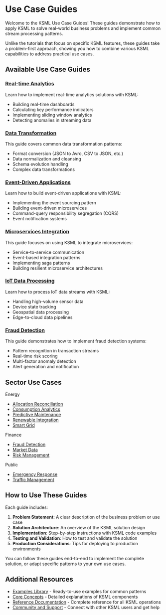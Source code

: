 # Use Case Guides

Welcome to the KSML Use Case Guides! These guides demonstrate how to apply KSML to solve real-world business problems and implement common stream processing patterns.

Unlike the tutorials that focus on specific KSML features, these guides take a problem-first approach, showing you how to combine various KSML capabilities to address practical use cases.

## Available Use Case Guides

### [Real-time Analytics](real-time-analytics.md)

Learn how to implement real-time analytics solutions with KSML:

- Building real-time dashboards
- Calculating key performance indicators
- Implementing sliding window analytics
- Detecting anomalies in streaming data

### [Data Transformation](data-transformation.md)

This guide covers common data transformation patterns:

- Format conversion (JSON to Avro, CSV to JSON, etc.)
- Data normalization and cleansing
- Schema evolution handling
- Complex data transformations

### [Event-Driven Applications](event-driven-applications.md)

Learn how to build event-driven applications with KSML:

- Implementing the event sourcing pattern
- Building event-driven microservices
- Command-query responsibility segregation (CQRS)
- Event notification systems

### [Microservices Integration](microservices-integration.md)

This guide focuses on using KSML to integrate microservices:

- Service-to-service communication
- Event-based integration patterns
- Implementing saga patterns
- Building resilient microservice architectures

### [IoT Data Processing](iot-data-processing.md)

Learn how to process IoT data streams with KSML:

- Handling high-volume sensor data
- Device state tracking
- Geospatial data processing
- Edge-to-cloud data pipelines

### [Fraud Detection](fraud-detection.md)

This guide demonstrates how to implement fraud detection systems:

- Pattern recognition in transaction streams
- Real-time risk scoring
- Multi-factor anomaly detection
- Alert generation and notification

## Sector Use Cases

Energy

- [Allocation Reconciliation](../../workspace/use-cases/energy-allocation-reconciliation.md)
- [Consumption Analytics](../../workspace/use-cases/energy-consumption-analytics.md)
- [Predictive Maintenance](../../workspace/use-cases/energy-predictive-maintenance.md)
- [Renewable Integration](../../workspace/use-cases/energy-renewable-integration.md)
- [Smart Grid](../../workspace/use-cases/energy-smart-grid.md)

Finance

- [Fraud Detection](../../workspace/use-cases/finance-fraud-detection.md)
- [Market Data](../../workspace/use-cases/finance-market-data.md)
- [Risk Management](../../workspace/use-cases/finance-risk-management.md)

Public

- [Emergency Response](../../workspace/use-cases/public-emergency-response.md)
- [Traffic Management](../../workspace/use-cases/public-traffic-management.md)

## How to Use These Guides

Each guide includes:

1. **Problem Statement**: A clear description of the business problem or use case
2. **Solution Architecture**: An overview of the KSML solution design
3. **Implementation**: Step-by-step instructions with KSML code examples
4. **Testing and Validation**: How to test and validate the solution
5. **Production Considerations**: Tips for deploying to production environments

You can follow these guides end-to-end to implement the complete solution, or adapt specific patterns to your own use cases.

## Additional Resources

- [Examples Library](../resources/examples-library.md) - Ready-to-use examples for common patterns
- [Core Concepts](../reference/stream-types-reference.md) - Detailed explanations of KSML components
- [Reference Documentation](../reference/operation-reference.md) - Complete reference for all KSML operations
- [Community and Support](../resources/community.md) - Connect with other KSML users and get help
